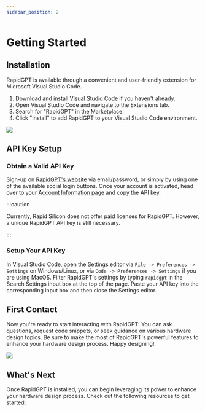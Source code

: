 ```yaml
---
sidebar_position: 2
---
```


# Getting Started

## Installation

RapidGPT is available through a convenient and user-friendly extension for Microsoft Visual Studio Code.

1. Download and install [Visual Studio Code](https://code.visualstudio.com/) if you haven't already.
2. Open Visual Studio Code and navigate to the Extensions tab.
3. Search for "RapidGPT" in the Marketplace.
4. Click "Install" to add RapidGPT to your Visual Studio Code environment.

![](/img/docs/installation.gif)

## API Key Setup

### Obtain a Valid API Key

Sign-up on [RapidGPT's website](https://rapidgpt.rapidsilicon.com/) via email/password, or simply by using one of the available social login buttons. Once your account is activated, head over to your [Account Information page](https://rapidgpt.rapidsilicon.com/Home/AccountInformation) and copy the API key.

:::caution

Currently, Rapid Silicon does not offer paid licenses for RapidGPT. However, a unique RapidGPT API key is still necessary.

:::

### Setup Your API Key

In Visual Studio Code, open the Settings editor via `File -> Preferences -> Settings` on Windows/Linux, or via `Code -> Preferences -> Settings` if you are using MacOS. Filter RapidGPT's settings by typing `rapidgpt` in the Search Settings input box at the top of the page. Paste your API key into the corresponding input box and then close the Settings editor.

## First Contact

Now you're ready to start interacting with RapidGPT! You can ask questions, request code snippets, or seek guidance on various hardware design topics. Be sure to make the most of RapidGPT's powerful features to enhance your hardware design process. Happy designing!

![](/img/docs/first-contact.gif)

## What's Next

Once RapidGPT is installed, you can begin leveraging its power to enhance your hardware design process. Check out the following resources to get started:

<!-- - [FAQs](/faqs): Find answers to commonly asked questions about RapidGPT.
- [Support](/support): If you encounter any issues or need assistance, our support team is here to help. -->